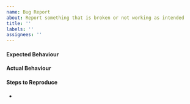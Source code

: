 ```yaml
---
name: Bug Report
about: Report something that is broken or not working as intended
title: ''
labels: ''
assignees: ''
---
```


#### Expected Behaviour


#### Actual Behaviour


#### Steps to Reproduce
-

